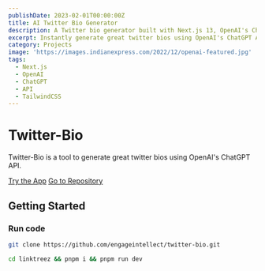 ```yaml
---
publishDate: 2023-02-01T00:00:00Z
title: AI Twitter Bio Generator
description: A Twitter bio generator built with Next.js 13, OpenAI's ChatGPT API, and TailwindCSS.
excerpt: Instantly generate great twitter bios using OpenAI's ChatGPT API.
category: Projects
image: 'https://images.indianexpress.com/2022/12/openai-featured.jpg'
tags:
  - Next.js
  - OpenAI
  - ChatGPT
  - API
  - TailwindCSS
---
```


# Twitter-Bio

Twitter-Bio is a tool to generate great twitter bios using OpenAI's ChatGPT API.

[Try the App](https://twitter-bio-tau.vercel.app)
[Go to Repository](https://github.com/engageintellect/twitter-bio)

## Getting Started

### Run code

```bash
git clone https://github.com/engageintellect/twitter-bio.git
```

```bash
cd linktreez && pnpm i && pnpm run dev
```
